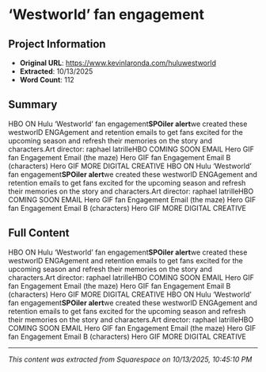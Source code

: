 # ‘Westworld’ fan engagement

## Project Information

- **Original URL**: https://www.kevinlaronda.com/huluwestworld
- **Extracted**: 10/13/2025
- **Word Count**: 112

## Summary

HBO ON Hulu ‘Westworld’ fan engagement**SPOiler alert**we created these westworlD ENGAgement and retention emails to get fans excited for the upcoming season and refresh their memories on the story and characters.Art director: raphael latrilleHBO COMING SOON EMAIL Hero GIF fan Engagement Email (the maze) Hero GIF fan Engagement Email B (characters) Hero GIF MORE DIGITAL CREATIVE HBO ON Hulu ‘Westworld’ fan engagement**SPOiler alert**we created these westworlD ENGAgement and retention emails to get fans excited for the upcoming season and refresh their memories on the story and characters.Art director: raphael latrilleHBO COMING SOON EMAIL Hero GIF fan Engagement Email (the maze) Hero GIF fan Engagement Email B (characters) Hero GIF MORE DIGITAL CREATIVE

## Full Content

HBO ON Hulu ‘Westworld’ fan engagement**SPOiler alert**we created these westworlD ENGAgement and retention emails to get fans excited for the upcoming season and refresh their memories on the story and characters.Art director: raphael latrilleHBO COMING SOON EMAIL Hero GIF fan Engagement Email (the maze) Hero GIF fan Engagement Email B (characters) Hero GIF MORE DIGITAL CREATIVE HBO ON Hulu ‘Westworld’ fan engagement**SPOiler alert**we created these westworlD ENGAgement and retention emails to get fans excited for the upcoming season and refresh their memories on the story and characters.Art director: raphael latrilleHBO COMING SOON EMAIL Hero GIF fan Engagement Email (the maze) Hero GIF fan Engagement Email B (characters) Hero GIF MORE DIGITAL CREATIVE

---

*This content was extracted from Squarespace on 10/13/2025, 10:45:10 PM*
